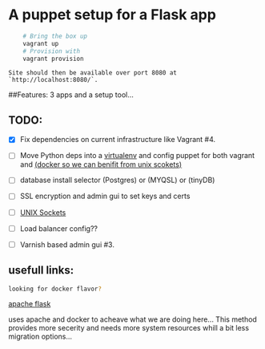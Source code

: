 A puppet setup for a Flask app
==============================================================================
    
```bash
    # Bring the box up
    vagrant up
    # Provision with
    vagrant provision
```

    Site should then be available over port 8080 at `http://localhost:8080/`.

##Features:
3 apps and a setup tool...


## TODO:

- [x] Fix dependencies on current infrastructure like Vagrant #4.
- [ ] Move Python deps into a [virtualenv](http://www.markbetz.net/2014/01/17/python-if-you-have-docker-do-you-need-virtualenv/#div-comment-28954) and config puppet for both vagrant and [(docker so we can benifit from unix scokets)](http://unix.stackexchange.com/questions/279543/unix-domain-socket-with-vm#answer-279571) 

- [ ] database install selector (Postgres) or (MYQSL) or (tinyDB)
- [ ] SSL encryption and admin gui to set keys and certs
- [ ] [UNIX Sockets]( https://www.digitalocean.com/community/tutorials/how-to-serve-flask-applications-with-uwsgi-and-nginx-on-ubuntu-14-04#configuring-nginx-to-proxy-requests.)
- [ ] Load balancer config??
- [ ] Varnish based admin gui #3.

## usefull links:
```bash
looking for docker flavor? 
```
[apache flask]( https://github.com/muneeb-ali/apache-flask )


uses apache and docker to acheave what we are doing here... This method 
provides more secerity and needs more system resources whill a bit less 
migration options... 
```
